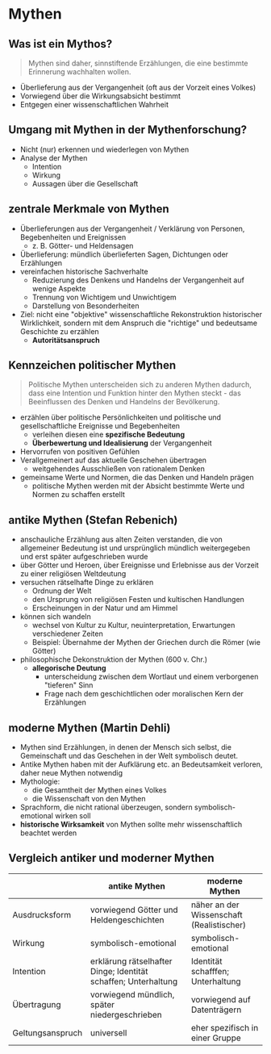 # Mythen

## Was ist ein Mythos?

> Mythen sind daher, sinnstiftende Erzählungen, die eine bestimmte Erinnerung wachhalten wollen.

- Überlieferung aus der Vergangenheit (oft aus der Vorzeit eines Volkes)
- Vorwiegend über die Wirkungsabsicht bestimmt
- Entgegen einer wissenschaftlichen Wahrheit

## Umgang mit Mythen in der Mythenforschung?

- Nicht (nur) erkennen und wiederlegen von Mythen
- Analyse der Mythen
  - Intention
  - Wirkung
  - Aussagen über die Gesellschaft

## zentrale Merkmale von Mythen

- Überlieferungen aus der Vergangenheit / Verklärung von Personen, Begebenheiten und Ereignissen
  - z. B. Götter- und Heldensagen
- Überlieferung: mündlich überlieferten Sagen, Dichtungen oder Erzählungen
- vereinfachen historische Sachverhalte
  - Reduzierung des Denkens und Handelns der Vergangenheit auf wenige Aspekte
  - Trennung von Wichtigem und Unwichtigem
  - Darstellung von Besonderheiten
- Ziel: nicht eine "objektive" wissenschaftliche Rekonstruktion historischer Wirklichkeit, sondern mit dem Anspruch die "richtige" und bedeutsame Geschichte zu erzählen
  - **Autoritätsanspruch**

## Kennzeichen politischer Mythen

> Politische Mythen unterscheiden sich zu anderen Mythen dadurch, dass eine Intention und Funktion hinter den Mythen steckt - das Beeinflussen des Denken und Handelns der Bevölkerung.

- erzählen über politische Persönlichkeiten und politische und gesellschaftliche Ereignisse und Begebenheiten
  - verleihen diesen eine **spezifische Bedeutung**
  - **Überbewertung und Idealisierung** der Vergangenheit
- Hervorrufen von positiven Gefühlen
- Verallgemeinert auf das aktuelle Geschehen übertragen
  - weitgehendes Ausschließen von rationalem Denken
- gemeinsame Werte und Normen, die das Denken und Handeln prägen
  - politische Mythen werden mit der Absicht bestimmte Werte und Normen zu schaffen erstellt

## antike Mythen (Stefan Rebenich)

- anschauliche Erzählung aus alten Zeiten verstanden, die von allgemeiner Bedeutung ist und ursprünglich mündlich weitergegeben und erst später aufgeschrieben wurde
- über Götter und Heroen, über Ereignisse und Erlebnisse aus der Vorzeit zu einer religiösen Weltdeutung
- versuchen rätselhafte Dinge zu erklären
  - Ordnung der Welt
  - den Ursprung von religiösen Festen und kultischen Handlungen 
  - Erscheinungen in der Natur und am Himmel
- können sich wandeln
  - wechsel von Kultur zu Kultur, neuinterpretation, Erwartungen verschiedener Zeiten
  - Beispiel: Übernahme der Mythen der Griechen durch die Römer (wie Götter)
- philosophische Dekonstruktion der Mythen (600 v. Chr.)
  - **allegorische Deutung**
    - unterscheidung zwischen dem Wortlaut und einem verborgenen "tieferen" Sinn
    - Frage nach dem geschichtlichen oder moralischen Kern der Erzählungen

## moderne Mythen (Martin Dehli)

- Mythen sind Erzählungen, in denen der Mensch sich selbst, die Gemeinschaft und das Geschehen in der Welt symbolisch deutet.
- Antike Mythen haben mit der Aufklärung etc. an Bedeutsamkeit verloren, daher neue Mythen notwendig
- Mythologie:
  - die Gesamtheit der Mythen eines Volkes
  - die Wissenschaft von den Mythen
- Sprachform, die nicht rational überzeugen, sondern symbolisch-emotional wirken soll
- **historische Wirksamkeit** von Mythen sollte mehr wissenschaftlich beachtet werden

## Vergleich antiker und moderner Mythen

| | antike Mythen | moderne Mythen |
|---|---|---|
| Ausdrucksform | vorwiegend Götter und Heldengeschichten | näher an der Wissenschaft (Realistischer) |
| Wirkung | symbolisch-emotional | symbolisch-emotional |
| Intention | erklärung rätselhafter Dinge; Identität schaffen; Unterhaltung | Identität schafffen; Unterhaltung |
| Übertragung | vorwiegend mündlich, später niedergeschrieben | vorwiegend auf Datenträgern |
| Geltungsanspruch | universell | eher spezifisch in einer Gruppe |
